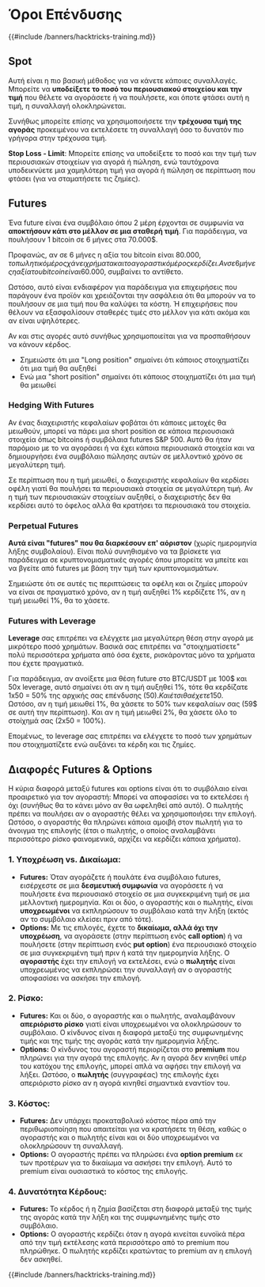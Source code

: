 # Όροι Επένδυσης

{{#include /banners/hacktricks-training.md}}

## Spot

Αυτή είναι η πιο βασική μέθοδος για να κάνετε κάποιες συναλλαγές. Μπορείτε να **υποδείξετε το ποσό του περιουσιακού στοιχείου και την τιμή** που θέλετε να αγοράσετε ή να πουλήσετε, και όποτε φτάσει αυτή η τιμή, η συναλλαγή ολοκληρώνεται.

Συνήθως μπορείτε επίσης να χρησιμοποιήσετε την **τρέχουσα τιμή της αγοράς** προκειμένου να εκτελέσετε τη συναλλαγή όσο το δυνατόν πιο γρήγορα στην τρέχουσα τιμή.

**Stop Loss - Limit**: Μπορείτε επίσης να υποδείξετε το ποσό και την τιμή των περιουσιακών στοιχείων για αγορά ή πώληση, ενώ ταυτόχρονα υποδεικνύετε μια χαμηλότερη τιμή για αγορά ή πώληση σε περίπτωση που φτάσει (για να σταματήσετε τις ζημίες).

## Futures

Ένα future είναι ένα συμβόλαιο όπου 2 μέρη έρχονται σε συμφωνία να **αποκτήσουν κάτι στο μέλλον σε μια σταθερή τιμή**. Για παράδειγμα, να πουλήσουν 1 bitcoin σε 6 μήνες στα 70.000$.

Προφανώς, αν σε 6 μήνες η αξία του bitcoin είναι 80.000$, το πωλητικό μέρος χάνει χρήματα και το αγοραστικό μέρος κερδίζει. Αν σε 6 μήνες η αξία του bitcoin είναι 60.000$, συμβαίνει το αντίθετο.

Ωστόσο, αυτό είναι ενδιαφέρον για παράδειγμα για επιχειρήσεις που παράγουν ένα προϊόν και χρειάζονται την ασφάλεια ότι θα μπορούν να το πουλήσουν σε μια τιμή που θα καλύψει τα κόστη. Ή επιχειρήσεις που θέλουν να εξασφαλίσουν σταθερές τιμές στο μέλλον για κάτι ακόμα και αν είναι υψηλότερες.

Αν και στις αγορές αυτό συνήθως χρησιμοποιείται για να προσπαθήσουν να κάνουν κέρδος.

* Σημειώστε ότι μια "Long position" σημαίνει ότι κάποιος στοιχηματίζει ότι μια τιμή θα αυξηθεί
* Ενώ μια "short position" σημαίνει ότι κάποιος στοιχηματίζει ότι μια τιμή θα μειωθεί

### Hedging With Futures <a href="#mntl-sc-block_7-0" id="mntl-sc-block_7-0"></a>

Αν ένας διαχειριστής κεφαλαίων φοβάται ότι κάποιες μετοχές θα μειωθούν, μπορεί να πάρει μια short position σε κάποια περιουσιακά στοιχεία όπως bitcoins ή συμβόλαια futures S&P 500. Αυτό θα ήταν παρόμοιο με το να αγοράσει ή να έχει κάποια περιουσιακά στοιχεία και να δημιουργήσει ένα συμβόλαιο πώλησης αυτών σε μελλοντικό χρόνο σε μεγαλύτερη τιμή.

Σε περίπτωση που η τιμή μειωθεί, ο διαχειριστής κεφαλαίων θα κερδίσει οφέλη γιατί θα πουλήσει τα περιουσιακά στοιχεία σε μεγαλύτερη τιμή. Αν η τιμή των περιουσιακών στοιχείων αυξηθεί, ο διαχειριστής δεν θα κερδίσει αυτό το όφελος αλλά θα κρατήσει τα περιουσιακά του στοιχεία.

### Perpetual Futures

**Αυτά είναι "futures" που θα διαρκέσουν επ' αόριστον** (χωρίς ημερομηνία λήξης συμβολαίου). Είναι πολύ συνηθισμένο να τα βρίσκετε για παράδειγμα σε κρυπτονομισματικές αγορές όπου μπορείτε να μπείτε και να βγείτε από futures με βάση την τιμή των κρυπτονομισμάτων.

Σημειώστε ότι σε αυτές τις περιπτώσεις τα οφέλη και οι ζημίες μπορούν να είναι σε πραγματικό χρόνο, αν η τιμή αυξηθεί 1% κερδίζετε 1%, αν η τιμή μειωθεί 1%, θα το χάσετε.

### Futures with Leverage

**Leverage** σας επιτρέπει να ελέγχετε μια μεγαλύτερη θέση στην αγορά με μικρότερο ποσό χρημάτων. Βασικά σας επιτρέπει να "στοιχηματίσετε" πολύ περισσότερα χρήματα από όσα έχετε, ρισκάροντας μόνο τα χρήματα που έχετε πραγματικά.

Για παράδειγμα, αν ανοίξετε μια θέση future στο BTC/USDT με 100$ και 50x leverage, αυτό σημαίνει ότι αν η τιμή αυξηθεί 1%, τότε θα κερδίζατε 1x50 = 50% της αρχικής σας επένδυσης (50$). Και έτσι θα έχετε 150$.\
Ωστόσο, αν η τιμή μειωθεί 1%, θα χάσετε το 50% των κεφαλαίων σας (59$ σε αυτή την περίπτωση). Και αν η τιμή μειωθεί 2%, θα χάσετε όλο το στοίχημά σας (2x50 = 100%).

Επομένως, το leverage σας επιτρέπει να ελέγχετε το ποσό των χρημάτων που στοιχηματίζετε ενώ αυξάνει τα κέρδη και τις ζημίες.

## Διαφορές Futures & Options

Η κύρια διαφορά μεταξύ futures και options είναι ότι το συμβόλαιο είναι προαιρετικό για τον αγοραστή: Μπορεί να αποφασίσει να το εκτελέσει ή όχι (συνήθως θα το κάνει μόνο αν θα ωφεληθεί από αυτό). Ο πωλητής πρέπει να πουλήσει αν ο αγοραστής θέλει να χρησιμοποιήσει την επιλογή.\
Ωστόσο, ο αγοραστής θα πληρώνει κάποια αμοιβή στον πωλητή για το άνοιγμα της επιλογής (έτσι ο πωλητής, ο οποίος αναλαμβάνει περισσότερο ρίσκο φαινομενικά, αρχίζει να κερδίζει κάποια χρήματα).

### 1. **Υποχρέωση vs. Δικαίωμα:**

* **Futures:** Όταν αγοράζετε ή πουλάτε ένα συμβόλαιο futures, εισέρχεστε σε μια **δεσμευτική συμφωνία** να αγοράσετε ή να πουλήσετε ένα περιουσιακό στοιχείο σε μια συγκεκριμένη τιμή σε μια μελλοντική ημερομηνία. Και οι δύο, ο αγοραστής και ο πωλητής, είναι **υποχρεωμένοι** να εκπληρώσουν το συμβόλαιο κατά την λήξη (εκτός αν το συμβόλαιο κλείσει πριν από τότε).
* **Options:** Με τις επιλογές, έχετε το **δικαίωμα, αλλά όχι την υποχρέωση**, να αγοράσετε (στην περίπτωση ενός **call option**) ή να πουλήσετε (στην περίπτωση ενός **put option**) ένα περιουσιακό στοιχείο σε μια συγκεκριμένη τιμή πριν ή κατά την ημερομηνία λήξης. Ο **αγοραστής** έχει την επιλογή να εκτελέσει, ενώ ο **πωλητής** είναι υποχρεωμένος να εκπληρώσει την συναλλαγή αν ο αγοραστής αποφασίσει να ασκήσει την επιλογή.

### 2. **Ρίσκο:**

* **Futures:** Και οι δύο, ο αγοραστής και ο πωλητής, αναλαμβάνουν **απεριόριστο ρίσκο** γιατί είναι υποχρεωμένοι να ολοκληρώσουν το συμβόλαιο. Ο κίνδυνος είναι η διαφορά μεταξύ της συμφωνημένης τιμής και της τιμής της αγοράς κατά την ημερομηνία λήξης.
* **Options:** Ο κίνδυνος του αγοραστή περιορίζεται στο **premium** που πληρώνει για την αγορά της επιλογής. Αν η αγορά δεν κινηθεί υπέρ του κατόχου της επιλογής, μπορεί απλά να αφήσει την επιλογή να λήξει. Ωστόσο, ο **πωλητής** (συγγραφέας) της επιλογής έχει απεριόριστο ρίσκο αν η αγορά κινηθεί σημαντικά εναντίον του.

### 3. **Κόστος:**

* **Futures:** Δεν υπάρχει προκαταβολικό κόστος πέρα από την περιθωριοποίηση που απαιτείται για να κρατήσετε τη θέση, καθώς ο αγοραστής και ο πωλητής είναι και οι δύο υποχρεωμένοι να ολοκληρώσουν τη συναλλαγή.
* **Options:** Ο αγοραστής πρέπει να πληρώσει ένα **option premium** εκ των προτέρων για το δικαίωμα να ασκήσει την επιλογή. Αυτό το premium είναι ουσιαστικά το κόστος της επιλογής.

### 4. **Δυνατότητα Κέρδους:**

* **Futures:** Το κέρδος ή η ζημία βασίζεται στη διαφορά μεταξύ της τιμής της αγοράς κατά την λήξη και της συμφωνημένης τιμής στο συμβόλαιο.
* **Options:** Ο αγοραστής κερδίζει όταν η αγορά κινείται ευνοϊκά πέρα από την τιμή εκτέλεσης κατά περισσότερο από το premium που πληρώθηκε. Ο πωλητής κερδίζει κρατώντας το premium αν η επιλογή δεν ασκηθεί.

{{#include /banners/hacktricks-training.md}}
